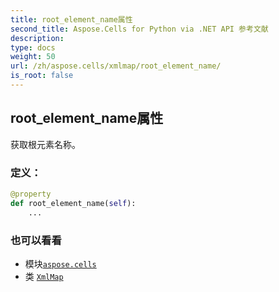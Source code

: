 ```yaml
---
title: root_element_name属性
second_title: Aspose.Cells for Python via .NET API 参考文献
description:
type: docs
weight: 50
url: /zh/aspose.cells/xmlmap/root_element_name/
is_root: false
---
```

## root_element_name属性

获取根元素名称。
### 定义：
```python
@property
def root_element_name(self):
    ...
```

### 也可以看看
* 模块[`aspose.cells`](../../)
* 类 [`XmlMap`](/cells/python-net/zh/aspose.cells/xmlmap)
